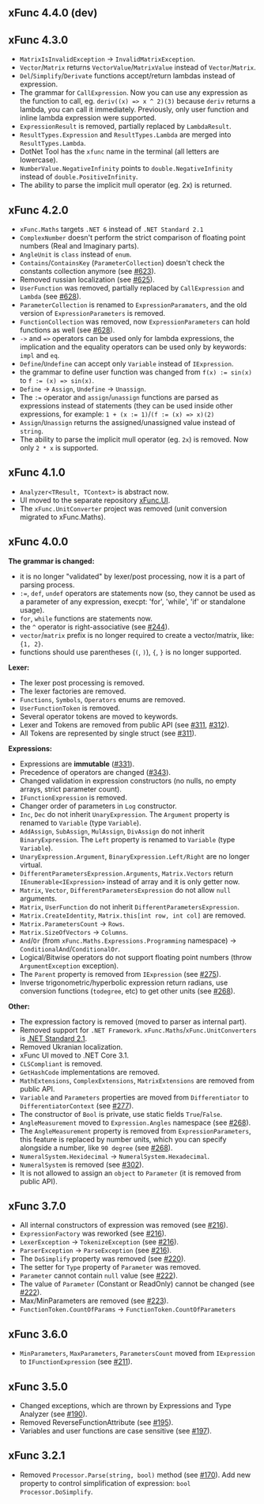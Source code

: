 ## xFunc 4.4.0 (dev)

## xFunc 4.3.0

* `MatrixIsInvalidException` -> `InvalidMatrixException`.
* `Vector`/`Matrix` returns `VectorValue`/`MatrixValue` instead of `Vector`/`Matrix`.
* `Del`/`Simplify`/`Derivate` functions accept/return lambdas instead of expression.
* The grammar for `CallExpression`. Now you can use any expression as the function to call, eg. `deriv((x) => x ^ 2)(3)` because `deriv` returns a lambda, you can call it immediately. Previously, only user function and inline lambda expression were supported.
* `ExpressionResult` is removed, partially replaced by `LambdaResult`.
* `ResultTypes.Expression` and `ResultTypes.Lambda` are merged into `ResultTypes.Lambda`.
* DotNet Tool has the `xfunc` name in the terminal (all letters are lowercase).
* `NumberValue.NegativeInfinity` points to `double.NegativeInfinity` instead of `double.PositiveInfinity`.
* The ability to parse the implicit mull operator (eg. 2x) is returned. 

## xFunc 4.2.0

* `xFunc.Maths` targets `.NET 6` instead of `.NET Standard 2.1`
* `ComplexNumber` doesn't perform the strict comparison of floating point numbers (Real and Imaginary parts).
* `AngleUnit` is `class` instead of `enum`.
* `Contains`/`ContainsKey` (`ParameterCollection`) doesn't check the constants collection anymore (see [#623](https://github.com/sys27/xFunc/issues/623)).
* Removed russian localization (see [#625](https://github.com/sys27/xFunc/issues/625)).
* `UserFunction` was removed, partially replaced by `CallExpression` and `Lambda` (see [#628](https://github.com/sys27/xFunc/issues/628)).
* `ParameterCollection` is renamed to `ExpressionParamaters`, and the old version of `ExpressionParameters` is removed.
* `FunctionCollection` was removed, now `ExpressionParameters` can hold functions as well (see [#628](https://github.com/sys27/xFunc/issues/628)).
* `->` and `=>` operators can be used only for lambda expressions, the implication and the equality operators can be used only by keywords: `impl` and `eq`.
* `Define`/`Undefine` can accept only `Variable` instead of `IExpression`.
* the grammar to define user function was changed from `f(x) := sin(x)` to `f := (x) => sin(x)`.
* `Define` -> `Assign`, `Undefine` -> `Unassign`.
* The `:=` operator and `assign`/`unassign` functions are parsed as expressions instead of statements (they can be used inside other expressions, for example: `1 + (x := 1)`/`(f := (x) => x)(2)`
* `Assign`/`Unassign` returns the assigned/unassigned value instead of `string`.
* The ability to parse the implicit mull operator (eg. `2x`) is removed. Now only `2 * x` is supported.

## xFunc 4.1.0

* `Analyzer<TResult, TContext>` is abstract now.
* UI moved to the separate repository [xFunc.UI](https://github.com/sys27/xFunc.UI).
* The `xFunc.UnitConverter` project was removed (unit conversion migrated to xFunc.Maths).

## xFunc 4.0.0

**The grammar is changed:**
* it is no longer "validated" by lexer/post processing, now it is a part of parsing process.
* `:=`, `def`, `undef` operators are statements now (so, they cannot be used as a parameter of any expression, execpt: 'for', 'while', 'if' or standalone usage).
* `for`, `while` functions are statements now.
* the `^` operator is right-associative (see [#244](https://github.com/sys27/xFunc/issues/244)).
* `vector`/`matrix` prefix is no longer required to create a vector/matrix, like: `{1, 2}`.
* functions should use parentheses (`(`, `)`), `{`, `}` is no longer supported.

**Lexer:**
* The lexer post processing is removed.
* The lexer factories are removed.
* `Functions`, `Symbols`, `Operators` enums are removed.
* `UserFunctionToken` is removed.
* Several operator tokens are moved to keywords.
* Lexer and Tokens are removed from public API (see [#311](https://github.com/sys27/xFunc/issues/311), [#312](https://github.com/sys27/xFunc/issues/312)).
* All Tokens are represented by single struct (see [#311](https://github.com/sys27/xFunc/issues/311)).

**Expressions:**
* Expressions are **immutable** ([#331](https://github.com/sys27/xFunc/issues/331)). 
* Precedence of operators are changed ([#343](https://github.com/sys27/xFunc/issues/343)).
* Changed validation in expression constructors (no nulls, no empty arrays, strict parameter count).
* `IFunctionExpression` is removed.
* Changer order of parameters in `Log` constructor.
* `Inc`, `Dec` do not inherit `UnaryExpression`. The `Argument` property is renamed to `Variable` (type `Variable`).
* `AddAssign`, `SubAssign`, `MulAssign`, `DivAssign` do not inherit `BinaryExpression`. The `Left` property is renamed to `Variable` (type `Variable`).
* `UnaryExpression.Argument`, `BinaryExpression.Left/Right` are no longer virtual.
* `DifferentParametersExpression.Arguments`, `Matrix.Vectors` return `IEnumerable<IExpression>` instead of array and it is only getter now.
* `Matrix`, `Vector`, `DifferentParametersExpression` do not allow `null` arguments.
* `Matrix`, `UserFunction` do not inherit `DifferentParametersExpression`.
* `Matrix.CreateIdentity`, `Matrix.this[int row, int col]` are removed.
* `Matrix.ParametersCount` -> `Rows`.
* `Matrix.SizeOfVectors` -> `Columns`.
* `And`/`Or` (from `xFunc.Maths.Expressions.Programming` namespace) -> `ConditionalAnd`/`ConditionalOr`.
* Logical/Bitwise operators do not support floating point numbers (throw `ArgumentException` exception).
* The `Parent` property is removed from `IExpression` (see [#275](https://github.com/sys27/xFunc/issues/275)).
* Inverse trigonometric/hyperbolic expression return radians, use conversion functions (`todegree`, etc) to get other units (see [#268](https://github.com/sys27/xFunc/issues/268)).

**Other:**
* The expression factory is removed (moved to parser as internal part).
* Removed support for `.NET Framework`. `xFunc.Maths`/`xFunc.UnitConverters` is [.NET Standard 2.1](https://docs.microsoft.com/en-us/dotnet/standard/net-standard).
* Removed Ukranian localization.
* xFunc UI moved to .NET Core 3.1.
* `CLSCompliant` is removed.
* `GetHashCode` implementations are removed.
* `MathExtensions`, `ComplexExtensions`, `MatrixExtensions` are removed from public API.
* `Variable` and `Parameters` properties are moved from `Differentiator` to `DifferentiatorContext` (see [#277](https://github.com/sys27/xFunc/pull/277)).
* The constructor of `Bool` is private, use static fields `True`/`False`.
* `AngleMeasurement` moved to `Expression.Angles` namespace (see [#268](https://github.com/sys27/xFunc/issues/268)).
* The `AngleMeasurement` property is removed from `ExpressionParameters`, this feature is replaced by number units, which you can specify alongside a number, like `90 degree` (see [#268](https://github.com/sys27/xFunc/issues/268)).
* `NumeralSystem.Hexidecimal` -> `NumeralSystem.Hexadecimal`.
* `NumeralSystem` is removed (see [#302](https://github.com/sys27/xFunc/issues/302)).
* It is not allowed to assign an `object` to `Parameter` (it is removed from public API).

## xFunc 3.7.0

* All internal constructors of expression was removed (see [#216](https://github.com/sys27/xFunc/issues/216)).
* `ExpressionFactory` was reworked (see [#216](https://github.com/sys27/xFunc/issues/216)).
* `LexerException` -> `TokenizeException` (see [#216](https://github.com/sys27/xFunc/issues/216)).
* `ParserException` -> `ParseException` (see [#216](https://github.com/sys27/xFunc/issues/216)).
* The `DoSimplify` property was removed (see [#220](https://github.com/sys27/xFunc/issues/220)).
* The setter for `Type` property of `Parameter` was removed.
* `Parameter` cannot contain `null` value (see [#222](https://github.com/sys27/xFunc/issues/222)).
* The value of `Parameter` (Constant or ReadOnly) cannot be changed (see [#222](https://github.com/sys27/xFunc/issues/222)).
* Max/MinParameters are removed (see [#223](https://github.com/sys27/xFunc/issues/223)).
* `FunctionToken.CountOfParams` -> `FunctionToken.CountOfParameters`

## xFunc 3.6.0

* `MinParameters`, `MaxParameters`, `ParametersCount` moved from `IExpression` to `IFunctionExpression` (see [#211](https://github.com/sys27/xFunc/issues/211)).

## xFunc 3.5.0

* Changed exceptions, which are thrown by Expressions and Type Analyzer (see [#190](https://github.com/sys27/xFunc/issues/170)).
* Removed ReverseFunctionAttribute (see [#195](https://github.com/sys27/xFunc/issues/195)).
* Variables and user functions are case sensitive (see [#197](https://github.com/sys27/xFunc/issues/197)).

## xFunc 3.2.1

* Removed `Processor.Parse(string, bool)` method (see [#170](https://github.com/sys27/xFunc/issues/170)). Add new property to control simplification of expression: `bool Processor.DoSimplify`.